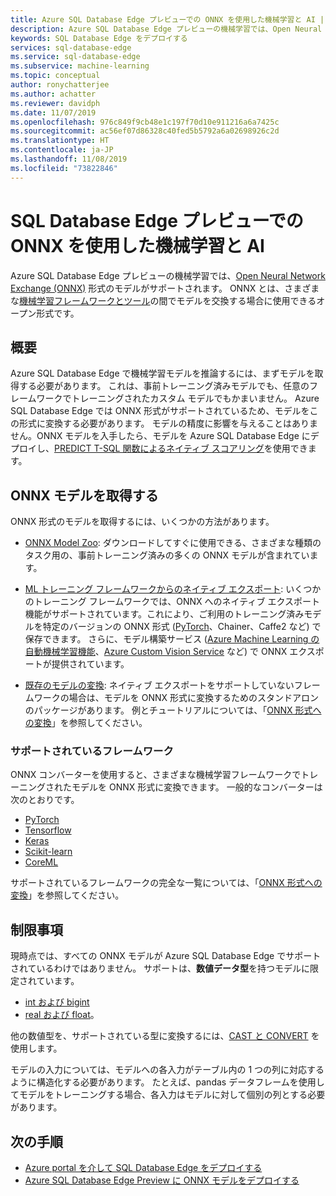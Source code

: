 ```yaml
---
title: Azure SQL Database Edge プレビューでの ONNX を使用した機械学習と AI | Microsoft Docs
description: Azure SQL Database Edge プレビューの機械学習では、Open Neural Network Exchange (ONNX) 形式のモデルがサポートされています。 ONNX とは、さまざまな機械学習フレームワークとツールの間でモデルを交換する場合に使用できるオープン形式です。
keywords: SQL Database Edge をデプロイする
services: sql-database-edge
ms.service: sql-database-edge
ms.subservice: machine-learning
ms.topic: conceptual
author: ronychatterjee
ms.author: achatter
ms.reviewer: davidph
ms.date: 11/07/2019
ms.openlocfilehash: 976c849f9cb48e1c197f70d10e911216a6a7425c
ms.sourcegitcommit: ac56ef07d86328c40fed5b5792a6a02698926c2d
ms.translationtype: HT
ms.contentlocale: ja-JP
ms.lasthandoff: 11/08/2019
ms.locfileid: "73822846"
---
```

# <a name="machine-learning-and-ai-with-onnx-in-sql-database-edge-preview"></a>SQL Database Edge プレビューでの ONNX を使用した機械学習と AI

Azure SQL Database Edge プレビューの機械学習では、[Open Neural Network Exchange (ONNX)](https://onnx.ai/) 形式のモデルがサポートされます。 ONNX とは、さまざまな[機械学習フレームワークとツール](https://onnx.ai/supported-tools)の間でモデルを交換する場合に使用できるオープン形式です。

## <a name="overview"></a>概要

Azure SQL Database Edge で機械学習モデルを推論するには、まずモデルを取得する必要があります。 これは、事前トレーニング済みモデルでも、任意のフレームワークでトレーニングされたカスタム モデルでもかまいません。 Azure SQL Database Edge では ONNX 形式がサポートされているため、モデルをこの形式に変換する必要があります。 モデルの精度に影響を与えることはありません。ONNX モデルを入手したら、モデルを Azure SQL Database Edge にデプロイし、[PREDICT T-SQL 関数によるネイティブ スコアリング](/sql/advanced-analytics/sql-native-scoring/)を使用できます。

## <a name="get-onnx-models"></a>ONNX モデルを取得する

ONNX 形式のモデルを取得するには、いくつかの方法があります。

- [ONNX Model Zoo](https://github.com/onnx/models): ダウンロードしてすぐに使用できる、さまざまな種類のタスク用の、事前トレーニング済みの多くの ONNX モデルが含まれています。

- [ML トレーニング フレームワークからのネイティブ エクスポート](https://onnx.ai/supported-tools): いくつかのトレーニング フレームワークでは、ONNX へのネイティブ エクスポート機能がサポートされています。これにより、ご利用のトレーニング済みモデルを特定のバージョンの ONNX 形式 ([PyTorch](https://pytorch.org/docs/stable/onnx.html)、Chainer、Caffe2 など) で保存できます。 さらに、モデル構築サービス ([Azure Machine Learning の自動機械学習機能](https://github.com/Azure/MachineLearningNotebooks/blob/master/how-to-use-azureml/automated-machine-learning/classification-bank-marketing-all-features/auto-ml-classification-bank-marketing-all-features.ipynb)、[Azure Custom Vision Service](https://docs.microsoft.com/azure/cognitive-services/custom-vision-service/getting-started-build-a-classifier) など) で ONNX エクスポートが提供されています。

- [既存のモデルの変換](https://github.com/onnx/tutorials#converting-to-onnx-format): ネイティブ エクスポートをサポートしていないフレームワークの場合は、モデルを ONNX 形式に変換するためのスタンドアロンのパッケージがあります。 例とチュートリアルについては、「[ONNX 形式への変換](https://github.com/onnx/tutorials#converting-to-onnx-format)」を参照してください。 

### <a name="supported-frameworks"></a>サポートされているフレームワーク

ONNX コンバーターを使用すると、さまざまな機械学習フレームワークでトレーニングされたモデルを ONNX 形式に変換できます。 一般的なコンバーターは次のとおりです。 

* [PyTorch](http://pytorch.org/docs/master/onnx.html)
* [Tensorflow](https://github.com/onnx/tensorflow-onnx)
* [Keras](https://github.com/onnx/keras-onnx)
* [Scikit-learn](https://github.com/onnx/sklearn-onnx)
* [CoreML](https://github.com/onnx/onnxmltools)

サポートされているフレームワークの完全な一覧については、「[ONNX 形式への変換](https://github.com/onnx/tutorials#converting-to-onnx-format)」を参照してください。

## <a name="limitations"></a>制限事項

現時点では、すべての ONNX モデルが Azure SQL Database Edge でサポートされているわけではありません。 サポートは、**数値データ型**を持つモデルに限定されています。

- [int および bigint](https://docs.microsoft.com/sql/t-sql/data-types/int-bigint-smallint-and-tinyint-transact-sql5)
- [real および float](https://docs.microsoft.com/sql/t-sql/data-types/float-and-real-transact-sql)。
  
他の数値型を、サポートされている型に変換するには、[CAST と CONVERT](https://docs.microsoft.com/sql/t-sql/functions/cast-and-convert-transact-sql) を使用します。

モデルの入力については、モデルへの各入力がテーブル内の 1 つの列に対応するように構造化する必要があります。 たとえば、pandas データフレームを使用してモデルをトレーニングする場合、各入力はモデルに対して個別の列とする必要があります。

## <a name="next-steps"></a>次の手順

- [Azure portal を介して SQL Database Edge をデプロイする](deploy-portal.md)
- [Azure SQL Database Edge Preview に ONNX モデルをデプロイする](deploy-onnx.md)

